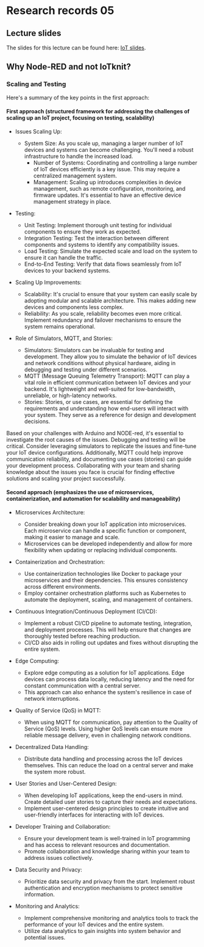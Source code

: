 # Research records 05

## Lecture slides

The slides for this lecture can be found here: [IoT slides](https://drive.google.com/file/d/1qbiZ9rkENwzF0a0S0HaNHunzmCiOOu9C/view?usp=sharing).

## Why Node-RED and not IoTknit?

### Scaling and Testing

Here's a summary of the key points in the first approach:

#### First approach (structured framework for addressing the challenges of scaling up an IoT project, focusing on testing, scalability)

* Issues Scaling Up:
  * System Size: As you scale up, managing a larger number of IoT devices and systems can become challenging. You'll need a robust infrastructure to handle the increased load.
	* Number of Systems: Coordinating and controlling a large number of IoT devices efficiently is a key issue. This may require a centralized management system.
	* Management: Scaling up introduces complexities in device management, such as remote configuration, monitoring, and firmware updates. It's essential to have an effective device management strategy in place.

* Testing:
	* Unit Testing: Implement thorough unit testing for individual components to ensure they work as expected.
	* Integration Testing: Test the interaction between different components and systems to identify any compatibility issues.
	* Load Testing: Simulate the expected scale and load on the system to ensure it can handle the traffic.
	* End-to-End Testing: Verify that data flows seamlessly from IoT devices to your backend systems.

* Scaling Up Improvements:
	* Scalability: It's crucial to ensure that your system can easily scale by adopting modular and scalable architecture. This makes adding new devices and components less complex.
	* Reliability: As you scale, reliability becomes even more critical. Implement redundancy and failover mechanisms to ensure the system remains operational.

* Role of Simulators, MQTT, and Stories:
	* Simulators: Simulators can be invaluable for testing and development. They allow you to simulate the behavior of IoT devices and network conditions without physical hardware, aiding in debugging and testing under different scenarios.
	* MQTT (Message Queuing Telemetry Transport): MQTT can play a vital role in efficient communication between IoT devices and your backend. It's lightweight and well-suited for low-bandwidth, unreliable, or high-latency networks.
	* Stories: Stories, or use cases, are essential for defining the requirements and understanding how end-users will interact with your system. They serve as a reference for design and development decisions.

Based on your challenges with Arduino and NODE-red, it's essential to investigate the root causes of the issues. Debugging and testing will be critical. Consider leveraging simulators to replicate the issues and fine-tune your IoT device configurations. Additionally, MQTT could help improve communication reliability, and documenting use cases (stories) can guide your development process. Collaborating with your team and sharing knowledge about the issues you face is crucial for finding effective solutions and scaling your project successfully.

#### Second approach (emphasizes the use of microservices, containerization, and automation for scalability and manageability)

* Microservices Architecture:
   * Consider breaking down your IoT application into microservices. Each microservice can handle a specific function or component, making it easier to manage and scale.
   * Microservices can be developed independently and allow for more flexibility when updating or replacing individual components.

* Containerization and Orchestration:
   * Use containerization technologies like Docker to package your microservices and their dependencies. This ensures consistency across different environments.
   * Employ container orchestration platforms such as Kubernetes to automate the deployment, scaling, and management of containers.

* Continuous Integration/Continuous Deployment (CI/CD):
   * Implement a robust CI/CD pipeline to automate testing, integration, and deployment processes. This will help ensure that changes are thoroughly tested before reaching production.
   * CI/CD also aids in rolling out updates and fixes without disrupting the entire system.

* Edge Computing:
   * Explore edge computing as a solution for IoT applications. Edge devices can process data locally, reducing latency and the need for constant communication with a central server.
   * This approach can also enhance the system's resilience in case of network interruptions.

* Quality of Service (QoS) in MQTT:
   * When using MQTT for communication, pay attention to the Quality of Service (QoS) levels. Using higher QoS levels can ensure more reliable message delivery, even in challenging network conditions.

* Decentralized Data Handling:
  * Distribute data handling and processing across the IoT devices themselves. This can reduce the load on a central server and make the system more robust.

* User Stories and User-Centered Design:
  * When developing IoT applications, keep the end-users in mind. Create detailed user stories to capture their needs and expectations.
  * Implement user-centered design principles to create intuitive and user-friendly interfaces for interacting with IoT devices.

* Developer Training and Collaboration:
  * Ensure your development team is well-trained in IoT programming and has access to relevant resources and documentation.
  * Promote collaboration and knowledge sharing within your team to address issues collectively.

* Data Security and Privacy:
  * Prioritize data security and privacy from the start. Implement robust authentication and encryption mechanisms to protect sensitive information.

* Monitoring and Analytics:
  * Implement comprehensive monitoring and analytics tools to track the performance of your IoT devices and the entire system.
  * Utilize data analytics to gain insights into system behavior and potential issues.



